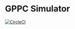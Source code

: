 # GPPC Simulator
[![CircleCI](https://circleci.com/gh/orion46/gppc-simulator.svg?style=svg)](https://circleci.com/gh/orion46/gppc-simulator)
